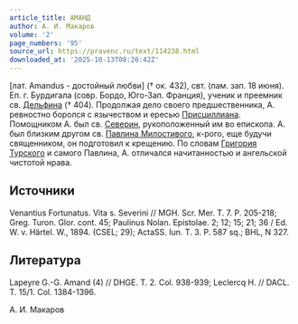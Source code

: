 ```yaml
---
article_title: АМАНД
author: А. И. Макаров
volume: '2'
page_numbers: '95'
source_url: https://pravenc.ru/text/114238.html
downloaded_at: '2025-10-13T08:26:42Z'
---
```


[лат. Amandus - достойный любви] († ок. 432), свт. (пам. зап. 18 июня). Еп. г. Бурдигала (совр. Бордо, Юго-Зап. Франция), ученик и преемник св. [Дельфина](https://pravenc.ru/text/Дельфина.html) († 404). Продолжая дело своего предшественника, А. ревностно боролся с язычеством и ересью [Присциллиана](https://pravenc.ru/text/Присциллиана.html). Помощником А. был св. [Северин](https://pravenc.ru/text/Северин.html), рукоположенный им во епископа. А. был близким другом св. [Павлина Милостивого](<https://pravenc.ru/text/Павлин Милостивый.html>), к-рого, еще будучи священником, он подготовил к крещению. По словам [Григория Турского](<https://pravenc.ru/text/Григорий Турский.html>) и самого Павлина, А. отличался начитанностью и ангельской чистотой нрава.

## Источники

Venantius Fortunatus. Vita s. Severini // MGH. Scr. Mer. T. 7. P. 205-218; Greg. Turon. Glor. cont. 45; Paulinus Nolan. Epistolae. 2; 12; 15; 21; 36 / Ed. W. v. Härtel. W., 1894. (CSEL; 29); ActaSS. Iun. T. 3. P. 587 sq.; BHL, N 327.

## Литература

Lapeyre G.-G. Amand (4) // DHGE. T. 2. Col. 938-939; Leclercq H. // DACL. T. 15/1. Col. 1384-1396.

А. И. Макаров
